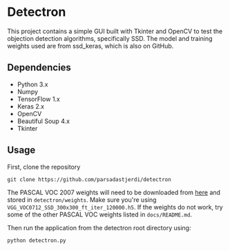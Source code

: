 # Detectron
This project contains a simple GUI built with Tkinter and OpenCV to test the objection detection algorithms, specifically SSD. The model and training weights used are from ssd_keras, which is also on GitHub. 

## Dependencies
- Python 3.x
- Numpy
- TensorFlow 1.x
- Keras 2.x
- OpenCV
- Beautiful Soup 4.x
- Tkinter


## Usage
First, clone the repository
```
git clone https://github.com/parsadastjerdi/detectron
```

The PASCAL VOC 2007 weights will need to be downloaded from [here](https://drive.google.com/open?id=1vtNI6kSnv7fkozl7WxyhGyReB6JvDM41) and stored in ``` detectron/weights ```.
Make sure you're using ```VGG_VOC0712_SSD_300x300_ft_iter_120000.h5```. 
If the weights do not work, try some of the other PASCAL VOC weights listed in ```docs/README.md```.


Then run the application from the detectron root directory using:
```
python detectron.py
```
